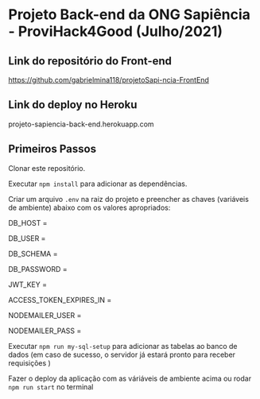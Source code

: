 # Projeto Back-end da ONG Sapiência - ProviHack4Good (Julho/2021)


## Link do repositório do Front-end
https://github.com/gabrielmina118/projetoSapi-ncia-FrontEnd

## Link do deploy no Heroku
projeto-sapiencia-back-end.herokuapp.com

## Primeiros Passos
Clonar este repositório.

Executar `npm install` para adicionar as dependências.

Criar um arquivo `.env` na raiz do projeto e preencher as chaves (variáveis de ambiente) abaixo com os valores apropriados:

DB_HOST =

DB_USER =

DB_SCHEMA =

DB_PASSWORD =

JWT_KEY =

ACCESS_TOKEN_EXPIRES_IN =

NODEMAILER_USER =

NODEMAILER_PASS =

Executar `npm run my-sql-setup` para adicionar as tabelas ao banco de dados (em caso de sucesso, o servidor já estará pronto para receber requisições )

Fazer o deploy da aplicação com as váriáveis de ambiente acima ou rodar `npm run start` no terminal


